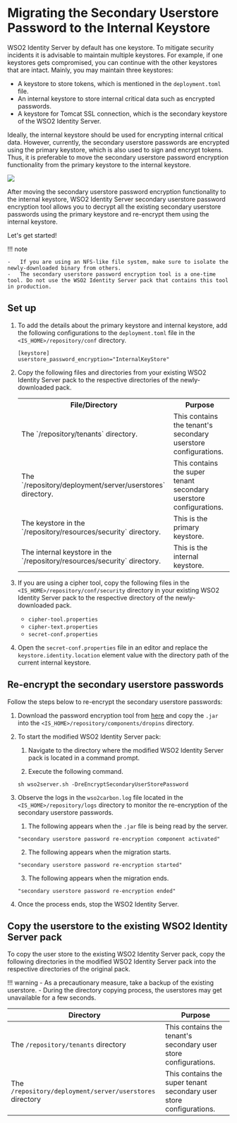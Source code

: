 # Migrating the Secondary Userstore Password to the Internal Keystore 

WSO2 Identity Server by default has one keystore. To mitigate security incidents it is advisable to maintain multiple keystores. For example, if one keystores gets compromised, you can continue with the other keystores that are intact. Mainly, you may maintain three keystores:

-	A keystore to store tokens, which is mentioned in the `deployment.toml` file.
-	An internal keystore to store internal critical data such as encrypted passwords. 
-	A keystore for Tomcat SSL connection, which is the secondary keystore of the WSO2 Identity Server.

Ideally, the internal keystore should be used for encrypting internal critical data. However, currently, the secondary userstore passwords are encrypted using the primary keystore, which is also used to sign and encrypt tokens. Thus, it is preferable to move the secondary userstore password encryption functionality from the primary keystore to the internal keystore.

![](../../assets/img/administer/keystore-migration.png)

After moving the secondary userstore password encryption functionality to the internal keystore, WSO2 Identity Server secondary userstore password encryption tool allows you to decrypt all the existing secondary userstore passwords using the primary keystore and re-encrypt them using the internal keystore.

Let's get started! 

!!! note

	-	If you are using an NFS-like file system, make sure to isolate the newly-downloaded binary from others.
	-	The secondary userstore password encryption tool is a one-time tool. Do not use the WSO2 Identity Server pack that contains this tool in production.

## Set up

1.	To add the details about the primary keystore and internal keystore, add the following configurations to the `deployment.toml` file in the `<IS_HOME>/repository/conf` directory.

	```
	[keystore]
	userstore_password_encryption="InternalKeyStore"
	```

2. Copy the following files and directories from your existing WSO2 Identity Server pack to the respective directories of the newly-downloaded pack.

    <div class="tg-wrap"><table>
    <tr>
        <th>File/Directory</th>
        <th>Purpose</th>
    </tr>
    <tr>
        <td>The `/repository/tenants` directory.</td>
        <td>This contains the tenant's secondary userstore configurations.</td>
    </tr>
    <tr>
        <td>The `/repository/deployment/server/userstores` directory.</td>
        <td>This contains the super tenant secondary userstore configurations.</td>
    </tr>
    <tr>
        <td>The keystore in the `/repository/resources/security` directory.</td>
        <td>This is the primary keystore.</td>
    </tr>
    <tr>
        <td>The internal keystore in the `/repository/resources/security` directory.</td>
        <td>This is the internal keystore.</td>
    </tr>
    </table></div>

3. If you are using a cipher tool, copy the following files in the `<IS_HOME>/repository/conf/security` directory in your existing WSO2 Identity Server pack to the respective directory of the newly-downloaded pack.

    -	`cipher-tool.properties`
    -	`cipher-text.properties`
    -	`secret-conf.properties`

4. Open the `secret-conf.properties` file in an editor and replace the `keystore.identity.location` element value with the directory path of the current internal keystore.

## Re-encrypt the secondary userstore passwords

Follow the steps below to re-encrypt the secondary userstore passwords:

1. Download the password encryption tool from [here](https://maven.wso2.org/nexus/content/groups/wso2-public/org/wso2/carbon/identity/tools/org.wso2.is.password.reencrypt/1.0.1/org.wso2.is.password.reencrypt-1.0.1.jar) and copy the `.jar` into the `<IS_HOME>/repository/components/dropins` directory.

2. To start the modified WSO2 Identity Server pack: 

    1. Navigate to the directory where the modified WSO2 Identity Server pack is located in a command prompt.

    2. Execute the following command. 

	```
	sh wso2server.sh -DreEncryptSecondaryUserStorePassword
	```

3. Observe the logs in the `wso2carbon.log` file located in the `<IS_HOME>/repository/logs` directory to monitor the re-encryption of the secondary userstore passwords.

    1. The following appears when the `.jar` file is being read by the server. 

	```
	"secondary userstore password re-encryption component activated"
	```

    2. The following appears when the migration starts. 

	```
	"secondary userstore password re-encryption started"
	```

    3. The following appears when the migration ends. 

	```
	"secondary userstore password re-encryption ended"
	```

4. Once the process ends, stop the WSO2 Identity Server.

## Copy the userstore to the existing WSO2 Identity Server pack

To copy the user store to the existing WSO2 Identity Server pack, copy the following directories in the modified WSO2 Identity Server pack into the respective directories of the original pack. 

!!! warning
    -	As a precautionary measure, take a backup of the existing userstore.
    -	During the directory copying process, the userstores may get unavailable for a few seconds.


| Directory                                                | Purpose                                                             |
|----------------------------------------------------------|---------------------------------------------------------------------|
| The `/repository/tenants` directory                      | This contains the tenant's secondary user store configurations.     |
| The `/repository/deployment/server/userstores` directory | This contains the super tenant secondary user store configurations. |

